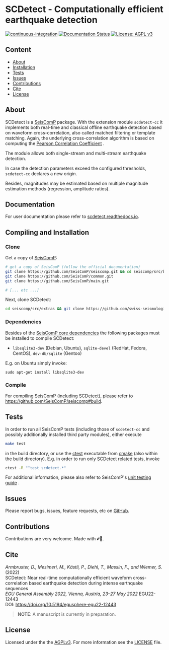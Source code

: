 # SCDetect - Computationally efficient earthquake detection

[![continuous-integration](https://github.com/swiss-seismological-service/scdetect/actions/workflows/continuous-integration.yml/badge.svg)](https://github.com/swiss-seismological-service/scdetect/actions/workflows/continuous-integration.yml) [![Documentation Status](https://readthedocs.org/projects/scdetect/badge/?version=latest)](https://scdetect.readthedocs.io/) [![License: AGPL v3](https://img.shields.io/badge/License-AGPL_v3-blue.svg)](https://www.gnu.org/licenses/agpl-3.0)

## Content

- [About](#about)
- [Installation](#compiling-and-installation)
- [Tests](#tests)
- [Issues](#issues)
- [Contributions](#contributions)
- [Cite](#cite)
- [License](#license)

## About

SCDetect is a [SeisComP](https://github.com/SeisComP) package. With the
extension module `scdetect-cc` it implements both real-time and classical
offline earthquake detection based on waveform cross-correlation, also called
matched filtering or template matching. Again, the underlying cross-correlation
algorithm is based on computing
the [Pearson Correlation Coefficient](https://en.wikipedia.org/wiki/Pearson_correlation_coefficient)
.

The module allows both single-stream and multi-stream earthquake detection.

In case the detection parameters exceed the configured thresholds, `scdetect-cc`
declares a new origin.

Besides, magnitudes may be estimated based on multiple magnitude estimation
methods (regression, amplitude ratios).

## Documentation

For user documentation please refer to [scdetect.readthedocs.io](https://scdetect.readthedocs.io/).

## Compiling and Installation

### Clone

Get a copy of
[SeisComP](https://github.com/SeisComP):

```bash
# get a copy of SeisComP (follow the official documentation)
git clone https://github.com/SeisComP/seiscomp.git && cd seiscomp/src/base
git clone https://github.com/SeisComP/common.git
git clone https://github.com/SeisComP/main.git

# [... etc ...]

```

Next, clone SCDetect:

```bash
cd seiscomp/src/extras && git clone https://github.com/swiss-seismological-service/scdetect.git
```

### Dependencies

Besides of
the [SeisComP core dependencies](https://github.com/SeisComP/seiscomp#prerequisites)
the following packages must be installed to compile SCDetect:

- `libsqlite3-dev` (Debian, Ubuntu), `sqlite-devel` (RedHat, Fedora, CentOS),
  `dev-db/sqlite` (Gentoo)

E.g. on Ubuntu simply invoke:

```
sudo apt-get install libsqlite3-dev
```

### Compile

For compiling SeisComP (including SCDetect), please refer to
https://github.com/SeisComP/seiscomp#build.

## Tests

In order to run all SeisComP tests (including those of `scdetect-cc` and
possibly additionally installed third party modules), either execute

```bash
make test
```

in the build directory, or use the
[ctest](https://cmake.org/cmake/help/latest/manual/ctest.1.html) executable from
[cmake](https://cmake.org/) (also within the build directory). E.g. in order to
run only SCDetect related tests, invoke

```bash
ctest -R "^test_scdetect.*"
```

For additional information, please also refer to
SeisComP's [unit testing guide](https://docs.gempa.de/seiscomp/current/base/tests.html)
.

## Issues

Please report bugs, issues, feature requests, etc on
[GitHub](https://github.com/swiss-seismological-service/scdetect/issues).

## Contributions

Contributions are very welcome. Made with :two_hearts::rainbow:.

## Cite

*Armbruster, D., Mesimeri, M., Kästli, P., Diehl, T., Massin, F., and Wiemer,
S.* (2022)<br>
SCDetect: Near real-time computationally efficient waveform cross-correlation
based earthquake detection during intense earthquake sequences<br>
*EGU General Assembly 2022, Vienna, Austria, 23–27 May 2022*
EGU22-12443<br>
DOI: https://doi.org/10.5194/egusphere-egu22-12443

> **NOTE**: A manuscript is currently in preparation.



## License

Licensed under the the [AGPLv3](https://www.gnu.org/licenses/agpl-3.0.en.html).
For more information see the
[LICENSE](https://github.com/swiss-seismological-service/scdetect/tree/master/LICENSE) file.
